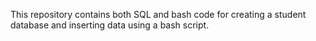 This repository contains both SQL and bash code for creating a student database and inserting data using a bash script. 
